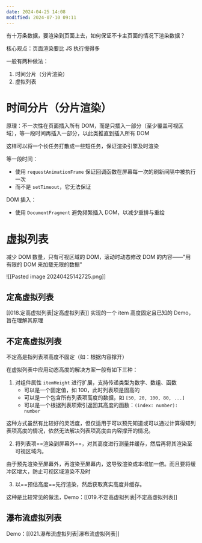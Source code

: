 ```yaml
---
date: 2024-04-25 14:08
modified: 2024-07-10 09:11
---
```


有十万条数据，要渲染到页面上去，如何保证不卡主页面的情况下渲染数据？

核心观点：页面渲染要比 JS 执行慢得多

一般有两种做法：

1. 时间分片（分片渲染）
2. 虚拟列表

# 时间分片（分片渲染）

原理：不一次性在页面插入所有 DOM，而是只插入一部分（至少覆盖可视区域），等一段时间再插入一部分，以此类推直到插入所有 DOM

这样可以将一个长任务打散成一些短任务，保证渲染引擎及时渲染

等一段时间：

- 使用 `requestAnimationFrame` 保证回调函数在屏幕每一次的刷新间隔中被执行一次
- 而不是 `setTimeout`，它无法保证

DOM 插入：

- 使用 `DocumentFragment` 避免频繁插入 DOM，以减少重排与重绘

# 虚拟列表

减少 DOM 数量，只有可视区域的 DOM，滚动时动态修改 DOM 的内容——"用有限的 DOM 来加载无限的数据"

![[Pasted image 20240425142725.png]]

## 定高虚拟列表

[[018.定高虚拟列表|定高虚拟列表]] 实现的一个 item 高度固定且已知的 Demo，旨在理解其原理

## 不定高虚拟列表

不定高是指列表项高度不固定（如：根据内容撑开）

在虚拟列表中应用动态高度的解决方案一般有如下三种：

1. 对组件属性 `itemHeight` 进行扩展，支持传递类型为数字、数组、函数
	- 可以是一个固定值，如 100，此时列表项是固高的
	- 可以是一个包含所有列表项高度的数据，如 `[50, 20, 100, 80, ...]`
	- 可以是一个根据列表项索引返回其高度的函数：`(index: number): number`

这种方式虽然有比较好的灵活度，但仅适用于可以预先知道或可以通过计算得知列表项高度的情况，依然无法解决列表项高度由内容撑开的情况。

2. 将列表项==渲染到屏幕外==，对其高度进行测量并缓存，然后再将其渲染至可视区域内。

由于预先渲染至屏幕外，再渲染至屏幕内，这导致渲染成本增加一倍。而且要将缓冲区增大，防止可视区域渲染不及时

3. 以==预估高度==先行渲染，然后获取真实高度并缓存。

这种是比较常见的做法，Demo：[[019.不定高虚拟列表|不定高虚拟列表]]

## 瀑布流虚拟列表

Demo：[[021.瀑布流虚拟列表|瀑布流虚拟列表]]
